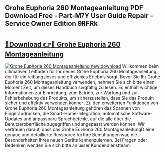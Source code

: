 ## Grohe Euphoria 260 Montageanleitung PDF Download Free - Part-M7Y User Guide Repair - Service Owner Edition 9RFRk

# <h2><a href="http://df8tduk.blite.top/?on=Grohe+Euphoria+260+Montageanleitung">🔗Download 👉🔴 Grohe Euphoria 260 Montageanleitung</a></h2>

[![Grohe Euphoria 260 Montageanleitung new download](https://i.imgur.com/lujVjoI.png)](http://df8tduk.blite.top/?on=Grohe+Euphoria+260+Montageanleitung)
Willkommen beim ultimativen Leitfaden für Ihr neues Grohe Euphoria 260 Montageanleitung, der für ein reibungsloses und effizientes Erlebnis sorgt. Bevor Sie Ihr Grohe Euphoria 260 Montageanleitung verwenden, nehmen Sie sich bitte einen Moment Zeit, um dieses Handbuch sorgfältig zu lesen. Es enthält wichtige Informationen zur Einrichtung, zum Betrieb, zur Wartung und zur Fehlerbehebung des Produkts, um sicherzustellen, dass Sie das Produkt sicher und effektiv verwenden können. Zu den erweiterten Funktionen von Grohe Euphoria 260 Montageanleitung gehören das Scannen von Fingerabdrücken, die Smart-Home-Integration, automatische Software-Updates und anpassbare Sprachbefehle, auf die alle über die Benutzeroberfläche zugegriffen und angepasst werden können. Wir vertrauen darauf, dass das Grohe Euphoria 260 MontageanleitungD eine genaue und detaillierte Ressource für Ihre Bemühungen war, die Besonderheiten Ihres neuen Geräts kennenzulernen. Bei Fragen oder Bedenken wenden Sie sich bitte an unser Kundendienstteam.
